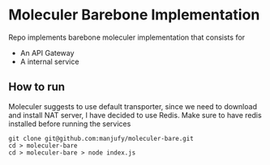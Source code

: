 # Moleculer Barebone Implementation

Repo implements barebone moleculer implementation that consists for 

- An API Gateway
- A internal service

## How to run

Moleculer suggests to use default transporter, since we need to download and install NAT server,  I have decided to use Redis. Make sure to have redis installed before running the services

```
git clone git@github.com:manjufy/moleculer-bare.git
cd > moleculer-bare
cd > moleculer-bare > node index.js
```